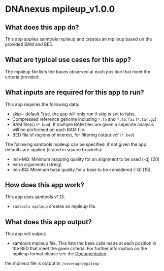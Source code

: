 # DNAnexus mpileup_v1.0.0
## What does this app do?
This app applies samtools mpileup and creates an mpileup based on the provided BAM and BED.

## What are typical use cases for this app?
The mpileup file lists the bases observed at each position that meet the criteria provided.

## What inputs are required for this app to run?
This app requires the following data:
-   skip - default True. the app will only run if skip is set to false.
-   Compressed reference genome including `*.fa` and `*.fa.fai` (`*.tar.gz`)
-   BAM file(s) (`*.bam`). If multiple BAM files are given a seperate analysis will be performed on each BAM file.
-   BED file of regions of interest, for filtering output vcf (`*.bed`) 

The following samtools mpileup can be specified. if not given the app defaults are applied (stated in square brackets):
-	min-MQ: Minimum mapping quality for an alignment to be used (-q) [20]
-   extra arguments (string)
-	min-BQ: Minimum base quality for a base to be considered (-Q) [15]

## How does this app work?
This app uses samtools v1.13.

- `samtools mpileup` creates an mpileup file.

## What does this app output?
This app will output:
- samtools mpileup file. This lists the base calls made at each position in the BED that meet the given criteria.
For further information on the mpileup format please see the [Documentation](http://www.htslib.org/doc/samtools-mpileup.html)


the mpileup file is output to `/coverage/mpileup`
